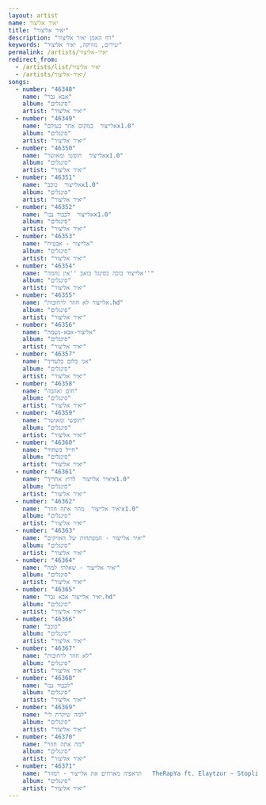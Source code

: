```yaml
---
layout: artist
name: יאיר אליצור
title: "יאיר אליצור"
description: "דף האמן יאיר אליצור"
keywords: "שירים, מוזיקה, יאיר אליצור"
permalink: /artists/יאיר-אליצור
redirect_from:
  - /artists/list/יאיר אליצור
  - /artists/יאיר-אליצור/
songs:
  - number: "46348"
    name: "אבא גבר"
    album: "סינגלים"
    artist: "יאיר אליצור"
  - number: "46349"
    name: "אלייצור  במקום אחר בעולםx1.0"
    album: "סינגלים"
    artist: "יאיר אליצור"
  - number: "46350"
    name: "אלייצור  חופשי ומאושרx1.0"
    album: "סינגלים"
    artist: "יאיר אליצור"
  - number: "46351"
    name: "אלייצור  כוכבx1.0"
    album: "סינגלים"
    artist: "יאיר אליצור"
  - number: "46352"
    name: "אלייצור  לכבוד נבוx1.0"
    album: "סינגלים"
    artist: "יאיר אליצור"
  - number: "46353"
    name: "אלייצור - אבטיח"
    album: "סינגלים"
    artist: "יאיר אליצור"
  - number: "46354"
    name: "אלייצור בוכה בסינגל כואב ''אין נחמה''"
    album: "סינגלים"
    artist: "יאיר אליצור"
  - number: "46355"
    name: "אלייצור לא חוזר לרחובות.hd"
    album: "סינגלים"
    artist: "יאיר אליצור"
  - number: "46356"
    name: "אליצור-אבא-נשמה"
    album: "סינגלים"
    artist: "יאיר אליצור"
  - number: "46357"
    name: "אני כלום בלעדיך"
    album: "סינגלים"
    artist: "יאיר אליצור"
  - number: "46358"
    name: "חום ואהבה"
    album: "סינגלים"
    artist: "יאיר אליצור"
  - number: "46359"
    name: "חופשי ומאושר"
    album: "סינגלים"
    artist: "יאיר אליצור"
  - number: "46360"
    name: "חייל בשחור"
    album: "סינגלים"
    artist: "יאיר אליצור"
  - number: "46361"
    name: "יאיר אלייצור  לרוץ אחריךx1.0"
    album: "סינגלים"
    artist: "יאיר אליצור"
  - number: "46362"
    name: "יאיר אלייצור  מחר אתה חוזרx1.0"
    album: "סינגלים"
    artist: "יאיר אליצור"
  - number: "46363"
    name: "יאיר אלייצור - המפתחות של האזיקים"
    album: "סינגלים"
    artist: "יאיר אליצור"
  - number: "46364"
    name: "יאיר אלייצור - שאלתי למה"
    album: "סינגלים"
    artist: "יאיר אליצור"
  - number: "46365"
    name: "יאיר אלייצור אבא גבר.hd"
    album: "סינגלים"
    artist: "יאיר אליצור"
  - number: "46366"
    name: "כוכב"
    album: "סינגלים"
    artist: "יאיר אליצור"
  - number: "46367"
    name: "לא חוזר לרחובות"
    album: "סינגלים"
    artist: "יאיר אליצור"
  - number: "46368"
    name: "לכבוד נבו"
    album: "סינגלים"
    artist: "יאיר אליצור"
  - number: "46369"
    name: "למה שיקרת לי"
    album: "סינגלים"
    artist: "יאיר אליצור"
  - number: "46370"
    name: "מה אתה חוזר"
    album: "סינגלים"
    artist: "יאיר אליצור"
  - number: "46371"
    name: "תראפיה מארחים את אלייצור - רמזור   TheRapYa ft. Elaytzur – Stoplight (Prod by. Yona Ben-dov)"
    album: "סינגלים"
    artist: "יאיר אליצור"
---
```

